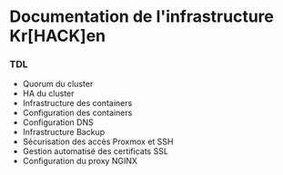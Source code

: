 # Documentation de l'infrastructure Kr[HACK]en
### TDL
- Quorum du cluster
- HA du cluster
- Infrastructure des containers
- Configuration des containers
- Configuration DNS
- Infrastructure Backup
- Sécurisation des accès Proxmox et SSH
- Gestion automatisé des certificats SSL
- Configuration du proxy NGINX